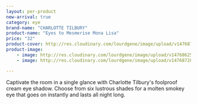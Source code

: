```yaml
---
layout: per-product
new-arrival: true
category: eye
brand-name: "CHARLOTTE TILBURY"
product-name: "Eyes to Mesmerise Mona Lisa"
price: "32"
product-cover: http://res.cloudinary.com/lourdgene/image/upload/v1476872888/eye/eyes-to-mesmerise/cover-image.jpg
product-image:
    - image: http://res.cloudinary.com/lourdgene/image/upload/v1476862510/eye/eyes-to-mesmerise/eyes-to-mesmerise-mona-lisa550x550.jpg
    - image: http://res.cloudinary.com/lourdgene/image/upload/v1476872837/eye/eyes-to-mesmerise/mona-lisa-shade.jpg

---
```

Captivate the room in a single glance with Charlotte Tilbury's foolproof cream eye shadow. Choose from six lustrous shades for a molten smokey eye that goes on instantly and lasts all night long.

